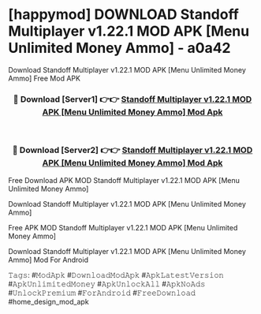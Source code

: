 # [happymod] DOWNLOAD Standoff Multiplayer v1.22.1 MOD APK [Menu Unlimited Money Ammo] - a0a42
Download Standoff Multiplayer v1.22.1 MOD APK [Menu Unlimited Money Ammo] Free Mod APK

<div align="center">
<h3>🔴 Download [Server1] 👉👉 <a href="https://apk-comot.site?title=Standoff_Multiplayer_v1.22.1_MOD_APK_[Menu_Unlimited_Money_Ammo]">Standoff Multiplayer v1.22.1 MOD APK [Menu Unlimited Money Ammo] Mod Apk</a></h3><br>

<h3>🔴 Download [Server2] 👉👉 <a href="https://apk-comot.site?title=Standoff_Multiplayer_v1.22.1_MOD_APK_[Menu_Unlimited_Money_Ammo]">Standoff Multiplayer v1.22.1 MOD APK [Menu Unlimited Money Ammo] Mod Apk</a></h3>
</div>


Free Download APK MOD Standoff Multiplayer v1.22.1 MOD APK [Menu Unlimited Money Ammo]

Download Standoff Multiplayer v1.22.1 MOD APK [Menu Unlimited Money Ammo] 

Free APK MOD Standoff Multiplayer v1.22.1 MOD APK [Menu Unlimited Money Ammo] 

Download Standoff Multiplayer v1.22.1 MOD APK [Menu Unlimited Money Ammo] Mod For Android

𝚃𝚊𝚐𝚜: #𝙼𝚘𝚍𝙰𝚙𝚔 #𝙳𝚘𝚠𝚗𝚕𝚘𝚊𝚍𝙼𝚘𝚍𝙰𝚙𝚔 #𝙰𝚙𝚔𝙻𝚊𝚝𝚎𝚜𝚝𝚅𝚎𝚛𝚜𝚒𝚘𝚗 #𝙰𝚙𝚔𝚄𝚗𝚕𝚒𝚖𝚒𝚝𝚎𝚍𝙼𝚘𝚗𝚎𝚢 #𝙰𝚙𝚔𝚄𝚗𝚕𝚘𝚌𝚔𝙰𝚕𝚕 #𝙰𝚙𝚔𝙽𝚘𝙰𝚍𝚜 #𝚄𝚗𝚕𝚘𝚌𝚔𝙿𝚛𝚎𝚖𝚒𝚞𝚖 #𝙵𝚘𝚛𝙰𝚗𝚍𝚛𝚘𝚒𝚍 #𝙵𝚛𝚎𝚎𝙳𝚘𝚠𝚗𝚕𝚘𝚊𝚍 #home_design_mod_apk